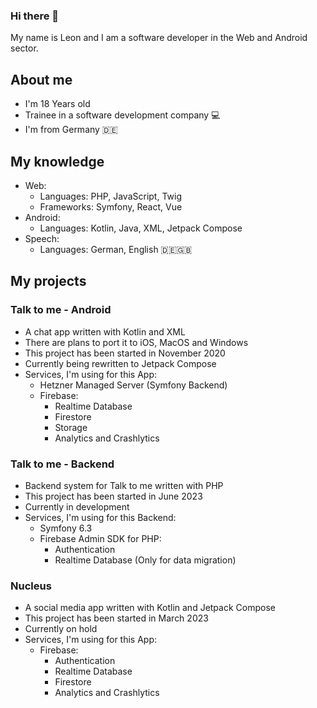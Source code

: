 ### Hi there 👋
My name is Leon and I am a software developer in the Web and Android sector.

## About me
- I'm 18 Years old
- Trainee in a software development company 💻
- I'm from Germany 🇩🇪

## My knowledge
- Web:
  - Languages: PHP, JavaScript, Twig
  - Frameworks: Symfony, React, Vue
- Android:
  - Languages: Kotlin, Java, XML, Jetpack Compose
- Speech:
  - Languages: German, English 🇩🇪🇬🇧

## My projects
### Talk to me - Android
- A chat app written with Kotlin and XML
- There are plans to port it to iOS, MacOS and Windows
- This project has been started in November 2020
- Currently being rewritten to Jetpack Compose
- Services, I'm using for this App:
  - Hetzner Managed Server (Symfony Backend)
  - Firebase:
    - Realtime Database
    - Firestore
    - Storage
    - Analytics and Crashlytics
### Talk to me - Backend
  - Backend system for Talk to me written with PHP
  - This project has been started in June 2023
  - Currently in development
  - Services, I'm using for this Backend:
    - Symfony 6.3
    - Firebase Admin SDK for PHP:
      - Authentication
      - Realtime Database (Only for data migration)
### Nucleus
- A social media app written with Kotlin and Jetpack Compose
- This project has been started in March 2023
- Currently on hold
- Services, I'm using for this App:
  - Firebase:
    - Authentication
    - Realtime Database
    - Firestore
    - Analytics and Crashlytics
